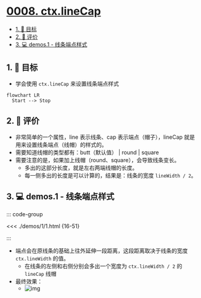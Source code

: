# [0008. ctx.lineCap](https://github.com/tnotesjs/TNotes.canvas/tree/main/notes/0008.%20ctx.lineCap)

<!-- region:toc -->

- [1. 🎯 目标](#1--目标)
- [2. 🫧 评价](#2--评价)
- [3. 💻 demos.1 - 线条端点样式](#3--demos1---线条端点样式)

<!-- endregion:toc -->

## 1. 🎯 目标

- 学会使用 `ctx.lineCap` 来设置线条端点样式

```mermaid
flowchart LR
  Start --> Stop
```

## 2. 🫧 评价

- 非常简单的一个属性，line 表示线条、cap 表示端点（帽子），lineCap 就是用来设置线条端点（线帽）的样式的。
- 需要知道线帽的类型都有：butt（默认值） | round | square
- 需要注意的是，如果加上线帽（round、square），会导致线条变长。
  - 多出的这部分长度，就是左右两端线帽的长度。
  - 每一侧多出的长度是可以计算的，结果是：线条的宽度 `lineWidth / 2`。

## 3. 💻 demos.1 - 线条端点样式

::: code-group

<<< ./demos/1/1.html {16-51}

:::

- 端点会在原线条的基础上往外延伸一段距离，这段距离取决于线条的宽度 `ctx.lineWidth` 的值。
  - 在线条的左侧和右侧分别会多出一个宽度为 `ctx.lineWidth / 2` 的 `lineCap` 线帽
- 最终效果：
  - ![img](https://cdn.jsdelivr.net/gh/Tdahuyou/imgs@main/2024-10-03-23-06-25.png)
